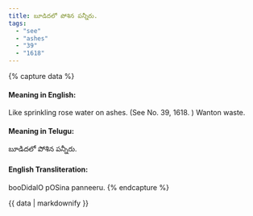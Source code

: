 ```yaml
---
title: బూడిదలో పోశిన పన్నీరు.
tags:
  - "see"
  - "ashes"
  - "39"
  - "1618"
---
```


{% capture data %}
#### Meaning in English:
Like sprinkling rose water on ashes.
(See No. 39, 1618. )
Wanton waste.

#### Meaning in Telugu:
బూడిదలో పోశిన పన్నీరు.

#### English Transliteration:
booDidalO pOSina panneeru.
{% endcapture %}

<div class="notice">{{ data | markdownify }}</div>

